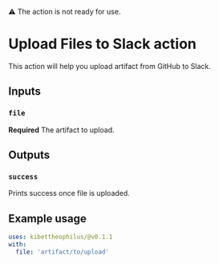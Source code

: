 ⚠️ The action is not ready for use.

# Upload Files to Slack action

This action will help you upload artifact from GitHub to Slack.

## Inputs

### `file`

**Required** The artifact to upload.

## Outputs

### `success`

Prints success once file is uploaded.

## Example usage

```yaml
uses: kibettheophilus/@v0.1.1
with:
  file: 'artifact/to/upload'
```
